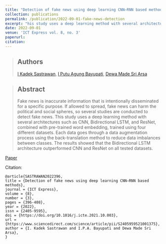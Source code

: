```yaml
---
title: "Detection of fake news using deep learning CNN–RNN based methods"
collection: publications
permalink: /publication/2022-09-01-fake-news-detection
excerpt: "his study uses a deep learning method with several architectures such as CNN, Bidirectional LSTM, and ResNet, combined with pre-trained word embedding, trained using four different datasets."
date: 2022-09-01
venue: 'ICT Express vol. 8, no. 3'
paperurl: 
citation: 
---
```


> ## Authors
> [I Kadek Sastrawan](), [I Putu Agung Bayupati](https://udayananetworking.unud.ac.id/lecturer/credential/3160--i-putu-agung-bayupati), [Dewa Made Sri Arsa](https://dewamsa.github.io)

> ## Abstract
> Fake news is inaccurate information that is intentionally disseminated for a specific purpose. If allowed to spread, fake news can harm the political and social spheres, so several studies are conducted to detect fake news. This study uses a deep learning method with several architectures such as CNN, Bidirectional LSTM, and ResNet, combined with pre-trained word embedding, trained using four different datasets. Each data goes through a data augmentation process using the back-translation method to reduce data imbalances between classes. The results showed that the Bidirectional LSTM architecture outperformed CNN and ResNet on all tested datasets.

[Paper](https://www.sciencedirect.com/science/article/pii/S2405959521001375)

Citation:
```
@article{SASTRAWAN2022396,
title = {Detection of fake news using deep learning CNN–RNN based methods},
journal = {ICT Express},
volume = {8},
number = {3},
pages = {396-408},
year = {2022},
issn = {2405-9595},
doi = {https://doi.org/10.1016/j.icte.2021.10.003},
url = {https://www.sciencedirect.com/science/article/pii/S2405959521001375},
author = {I. Kadek Sastrawan and I.P.A. Bayupati and Dewa Made Sri Arsa},
}
```
